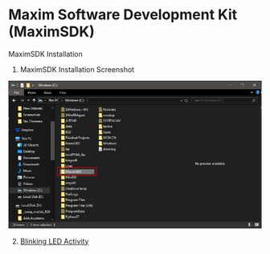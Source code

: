 # Maxim Software Development Kit (MaximSDK)

MaximSDK Installation

1. MaximSDK Installation Screenshot

![MaximSDK-Screenshot](images/MaximSDK-Screenshot.png)
  
2. [Blinking LED Activity](./filename.extension)

